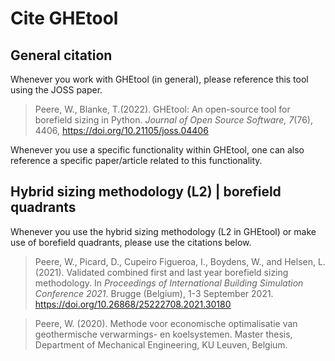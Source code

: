 # Cite GHEtool

## General citation
Whenever you work with GHEtool (in general), please reference this tool using the JOSS paper.

> Peere, W., Blanke, T.(2022). GHEtool: An open-source tool for borefield sizing in Python. _Journal of Open Source Software, 7_(76), 4406, https://doi.org/10.21105/joss.04406


Whenever you use a specific functionality within GHEtool, one can also reference a specific paper/article related to this functionality.

## Hybrid sizing methodology (L2) | borefield quadrants
Whenever you use the hybrid sizing methodology (L2 in GHEtool) or make use of borefield quadrants, please use the citations below.

> Peere, W., Picard, D., Cupeiro Figueroa, I., Boydens, W., and Helsen, L. (2021). Validated combined first and last year borefield sizing methodology. In _Proceedings of International Building Simulation Conference 2021_. Brugge (Belgium), 1-3 September 2021. https://doi.org/10.26868/25222708.2021.30180

> Peere, W. (2020). Methode voor economische optimalisatie van geothermische verwarmings- en koelsystemen. Master thesis, Department of Mechanical Engineering, KU Leuven, Belgium.